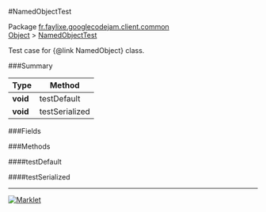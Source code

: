 #NamedObjectTest

Package [fr.faylixe.googlecodejam.client.common](https://github.com/Faylixe/googlecodejam-client/blob/master/fr/faylixe/googlecodejam/client/common)<br>
[Object]() > [NamedObjectTest](https://github.com/Faylixe/googlecodejam-client/blob/master/javadoc/fr/faylixe/googlecodejam/client/common/NamedObjectTest.md)

Test case for {@link NamedObject} class.

###Summary


| Type | Method |
| --- | --- |
| **void** | testDefault |
| **void** | testSerialized |

###Fields


###Methods

####testDefault


####testSerialized


---
[![Marklet](https://img.shields.io/badge/Generated%20by-Marklet-green.svg)](https://github.com/Faylixe/marklet)